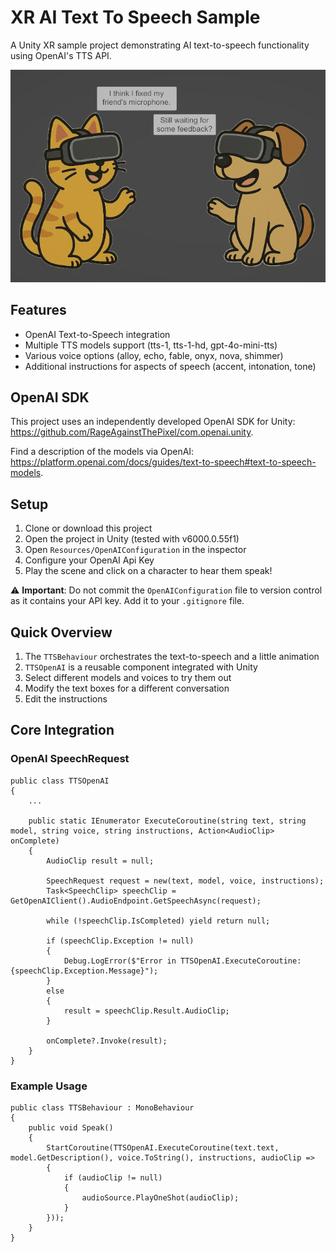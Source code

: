 # XR AI Text To Speech Sample

A Unity XR sample project demonstrating AI text-to-speech functionality using OpenAI's TTS API.

![Demo](demo.png)

## Features

- OpenAI Text-to-Speech integration
- Multiple TTS models support (tts-1, tts-1-hd, gpt-4o-mini-tts)
- Various voice options (alloy, echo, fable, onyx, nova, shimmer)
- Additional instructions for aspects of speech (accent, intonation, tone)

## OpenAI SDK

This project uses an independently developed OpenAI SDK for Unity: https://github.com/RageAgainstThePixel/com.openai.unity.

Find a description of the models via OpenAI: https://platform.openai.com/docs/guides/text-to-speech#text-to-speech-models.

## Setup

1. Clone or download this project
2. Open the project in Unity (tested with v6000.0.55f1)
3. Open `Resources/OpenAIConfiguration` in the inspector
4. Configure your OpenAI Api Key
5. Play the scene and click on a character to hear them speak!

⚠️ **Important**: Do not commit the `OpenAIConfiguration` file to version control as it contains your API key. Add it to your `.gitignore` file.

## Quick Overview

1. The `TTSBehaviour` orchestrates the text-to-speech and a little animation
2. `TTSOpenAI` is a reusable component integrated with Unity
3. Select different models and voices to try them out
4. Modify the text boxes for a different conversation
5. Edit the instructions

## Core Integration

### OpenAI SpeechRequest
```
public class TTSOpenAI
{
    ...

    public static IEnumerator ExecuteCoroutine(string text, string model, string voice, string instructions, Action<AudioClip> onComplete)
    {
        AudioClip result = null;

        SpeechRequest request = new(text, model, voice, instructions);
        Task<SpeechClip> speechClip = GetOpenAIClient().AudioEndpoint.GetSpeechAsync(request);

        while (!speechClip.IsCompleted) yield return null;

        if (speechClip.Exception != null)
        {
            Debug.LogError($"Error in TTSOpenAI.ExecuteCoroutine: {speechClip.Exception.Message}");
        }
        else
        {
            result = speechClip.Result.AudioClip;
        }

        onComplete?.Invoke(result);
    }
}
```

### Example Usage
```
public class TTSBehaviour : MonoBehaviour
{
    public void Speak()
    {
        StartCoroutine(TTSOpenAI.ExecuteCoroutine(text.text, model.GetDescription(), voice.ToString(), instructions, audioClip =>
        {
            if (audioClip != null)
            {
                audioSource.PlayOneShot(audioClip);
            }
        }));
    }
}